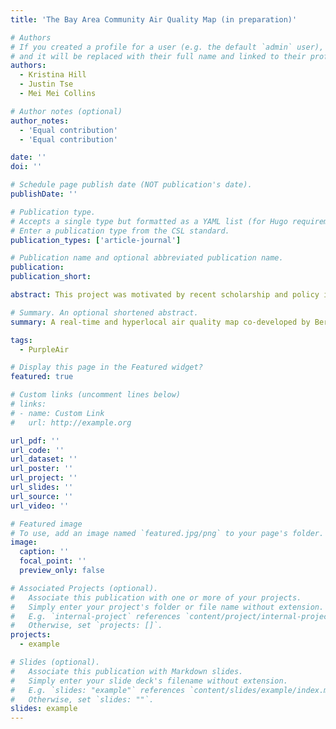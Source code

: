 ```yaml
---
title: 'The Bay Area Community Air Quality Map (in preparation)'

# Authors
# If you created a profile for a user (e.g. the default `admin` user), write the username (folder name) here
# and it will be replaced with their full name and linked to their profile.
authors:
  - Kristina Hill
  - Justin Tse
  - Mei Mei Collins

# Author notes (optional)
author_notes:
  - 'Equal contribution'
  - 'Equal contribution'

date: ''
doi: ''

# Schedule page publish date (NOT publication's date).
publishDate: ''

# Publication type.
# Accepts a single type but formatted as a YAML list (for Hugo requirements).
# Enter a publication type from the CSL standard.
publication_types: ['article-journal']

# Publication name and optional abbreviated publication name.
publication: 
publication_short:

abstract: This project was motivated by recent scholarship and policy interest in advancing “digital twins” for cities, in which a real-time model of dynamics in an urban region can be used for decision making purposes (Batty 2018). We co-developed a real-time, hyperlocal AQI estimation tool with five community organizations in the San Francisco Bay Area that experience disproportionately high exposure to air pollution. The completed platform, named the Bay Area Community Air Quality Map (the BACAQ Map), utilizes PurpleAir PM2.5 data as the input to an automated interpolation that produces estimated PM2.5 values across the entire Bay Area on an hourly basis using EPA’s Nowcast Air Quality Index (AQI-PM2.5). The tool is designed for use by school decision makers (superintendents, principals, coaches, and parents) and summarizes data at both the school and school district level. The map tool also represents other drivers of air pollution as separate layers in the map, including wind direction and speed, air temperature and humidity, active wildfires, smoke plumes, and known sources of local emissions (businesses, truck routes, airports, and other public facilities).

# Summary. An optional shortened abstract.
summary: A real-time and hyperlocal air quality map co-developed by Berkeley IURD team and five community organizations in the San Francisco Bay Area. 

tags:
  - PurpleAir

# Display this page in the Featured widget?
featured: true

# Custom links (uncomment lines below)
# links:
# - name: Custom Link
#   url: http://example.org

url_pdf: ''
url_code: ''
url_dataset: ''
url_poster: ''
url_project: ''
url_slides: ''
url_source: ''
url_video: ''

# Featured image
# To use, add an image named `featured.jpg/png` to your page's folder.
image:
  caption: ''
  focal_point: ''
  preview_only: false

# Associated Projects (optional).
#   Associate this publication with one or more of your projects.
#   Simply enter your project's folder or file name without extension.
#   E.g. `internal-project` references `content/project/internal-project/index.md`.
#   Otherwise, set `projects: []`.
projects:
  - example

# Slides (optional).
#   Associate this publication with Markdown slides.
#   Simply enter your slide deck's filename without extension.
#   E.g. `slides: "example"` references `content/slides/example/index.md`.
#   Otherwise, set `slides: ""`.
slides: example
---
```


<!-- {{% callout note %}}
Click the _Cite_ button above to demo the feature to enable visitors to import publication metadata into their reference management software.
{{% /callout %}}

{{% callout note %}}
Create your slides in Markdown - click the _Slides_ button to check out the example.
{{% /callout %}}

Add the publication's **full text** or **supplementary notes** here. You can use rich formatting such as including [code, math, and images](https://docs.hugoblox.com/content/writing-markdown-latex/). -->
